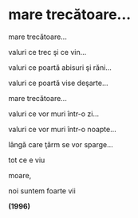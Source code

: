 ﻿# mare trecătoare...

mare trecătoare...

valuri ce trec şi ce vin...

valuri ce poartă abisuri şi răni...

valuri ce poartă vise deşarte...

mare trecătoare...

valuri ce vor muri într-o zi...

valuri ce vor muri într-o noapte...

lângă care ţărm se vor sparge...

tot ce e viu

moare,

noi suntem foarte vii

**(1996)**